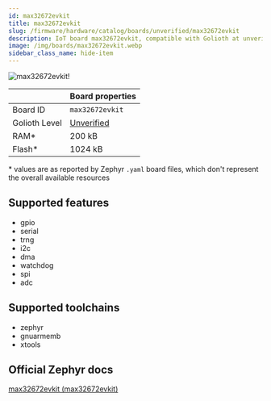 ```yaml
---
id: max32672evkit
title: max32672evkit
slug: /firmware/hardware/catalog/boards/unverified/max32672evkit
description: IoT board max32672evkit, compatible with Golioth at unverified level.
image: /img/boards/max32672evkit.webp
sidebar_class_name: hide-item
---
```


[//]: # (This is an auto-generated file, do not edit! Changes to it will be lost upon re-generation)

![max32672evkit!](/img/boards/max32672evkit.webp "max32672evkit")

|                | Board properties     |
| -------------  | -------------------- |
| Board ID       | `max32672evkit` |
| Golioth Level  | [Unverified](/firmware/hardware#unverified-boards) |
| RAM*           | 200 kB |
| Flash*         | 1024 kB |

\* values are as reported by Zephyr `.yaml` board files, which don't represent the overall available resources



## Supported features

* gpio
* serial
* trng
* i2c
* dma
* watchdog
* spi
* adc

## Supported toolchains

* zephyr
* gnuarmemb
* xtools

## Official Zephyr docs

[max32672evkit (max32672evkit)](https://docs.zephyrproject.org/latest/boards/adi/max32672evkit/doc/index.html)
